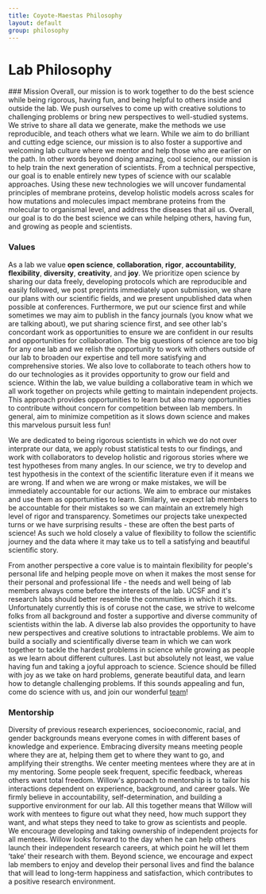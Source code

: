 ```yaml
---
title: Coyote-Maestas Philosophy
layout: default
group: philosophy
---
```

# Lab Philosophy

<div class="row">
</div>
### Mission
Overall, our mission is to work together to do the best science while being rigorous, having fun, and being helpful to others inside and outside the lab. We push ourselves to come up with creative solutions to challenging problems or bring new perspectives to well-studied systems. We strive to share all data we generate, make the methods we use reproducible, and teach others what we learn.
While we aim to do brilliant and cutting edge science, our mission is to also foster a supportive and welcoming lab culture where we mentor and help those who are earlier on the path. In other words beyond doing amazing, cool science, our mission is to help train the next generation of scientists. From a technical perspective, our goal is to enable entirely new types of science with our scalable approaches. Using these new technologies we will uncover fundamental principles of membrane proteins, develop holistic models across scales for how mutations and molecules impact membrane proteins from the molecular to organismal level, and address the diseases that ail us. Overall, our goal is to do the best science we can while helping others, having fun, and growing as people and scientists.


### Values
As a lab we value **open science**, **collaboration**, **rigor**, **accountability**, **flexibility**, **diversity**, **creativity**, and **joy**. We prioritize open science by sharing our data freely, developing protocols which are reproducible and easily followed, we post preprints immediately upon submission, we share our plans with our scientific fields, and we present unpublished data when possible at conferences. Furthermore, we put our science first and while sometimes we may aim to publish in the fancy journals (you know what we are talking about), we put sharing science first, and see other lab's concordant work as opportunities to ensure we are confident in our results and opportunities for collaboration. The big questions of science are too big for any one lab and we relish the opportunity to work with others outside of our lab to broaden our expertise and tell more satisfying and comprehensive stories. We also love to collaborate to teach others how to do our technologies as it provides opportunity to grow our field and science. Within the lab, we value building a collaborative team in which we all work together on projects while getting to maintain independent projects. This approach provides opportunities to learn but also many opportunities to contribute without concern for competition between lab members. In general, aim to minimize competition as it slows down science and makes this marvelous pursuit less fun!



We are dedicated to being rigorous scientists in which we do not over interprate our data, we apply robust statistical tests to our findings, and work with collaborators to develop holistic and rigorous stories where we test hypotheses from many angles. In our science, we try to develop and test hypothesis in the context of the scientific literature even if it means we are wrong. If and when we are wrong or make mistakes, we will be immediately accountable for our actions. We aim to embrace our mistakes and use them as opportunities to learn. Similarly, we expect lab members to be accountable for their mistakes so we can maintain an extremely high level of rigor and transparency. Sometimes our projects take unexpected turns or we have surprising results - these are often the best parts of science! As such we hold closely a value of flexibility to follow the scientific journey and the data where it may take us to tell a satisfying and beautiful scientific story.


From another perspective a core value is to maintain flexibility for people's personal life and helping people move on when it makes the most sense for their personal and professional life - the needs and well being of lab members always come before the interests of the lab. UCSF and it's research labs should better resemble the communities in which it sits. Unfortunately currently this is of coruse not the case, we strive to welcome folks from all background and foster a supportive and diverse community of scientists within the lab. A diverse lab also provides the opportunity to have new perspectives and creative solutions to intractable problems. We aim to build a socially and scientifically diverse team in which we can work together to tackle the hardest problems in science while growing as people as we learn about different cultures. Last but absolutely not least, we value having fun and taking a joyful approach to science. Science should be filled with joy as we take on hard problems, generate beautiful data, and learn how to detangle challenging problems. If this sounds appealing and fun, come do science with us, and join our wonderful [team](https://www.wcoyotelab.com/join/)!



### Mentorship

Diversity of previous research experiences, socioeconomic, racial, and gender backgrounds means everyone comes in with different bases of knowledge and experience. Embracing diversity means meeting people where they are at, helping them get to where they want to go, and amplifying their strengths. We center meeting mentees where they are at in my mentoring. Some people seek frequent, specific feedback, whereas others want total freedom. Willow's approach to mentorship is to tailor his interactions dependent on experience, background, and career goals. We firmly believe in accountability, self-determination, and building a supportive environment for our lab. All this together means that Willow will work with mentees to figure out what they need, how much support they want, and what steps they need to take to grow as scientists and people. We encourage developing and taking ownership of independent projects for all mentees. Willow looks forward to the day when he can help others launch their independent research careers, at which point he will let them ‘take’ their research with them. Beyond science, we encourage and expect lab members to enjoy and develop their personal lives and find the balance that will lead to long-term happiness and satisfaction, which contributes to a positive research environment.
